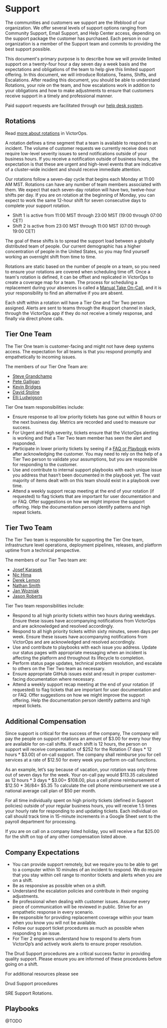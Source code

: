 # Support
The communities and customers we support are the lifeblood of our organization.  We offer several levels of support options ranging from Community Support, Email Support, and Help Center access, depending on the support package the customer has purchased. Each person in our organization is a member of the Support team and commits to providing the best support possible.

This document's primary purpose is to describe how we will provide limited support on a twenty-four hour a day seven day a week basis and the expectations and obligations of the team to help give this limited support offering.  In this document, we will introduce Rotations, Teams, Shifts, and Escalations.  After reading this document, you should be able to understand Rotations, your role on the team, and how escalations work in addition to your obligations and how to make adjustments to ensure that customers receive support in a timely and professional manner.

Paid support requests are facilitated through our [help desk system](https://support.ddev.com/).

## Rotations

Read [more about rotations](https://help.victorops.com/knowledge-base/rotation-setup/) in VictorOps.

A rotation defines a time segment that a team is available to respond to an incident. The volume of customer requests we currently receive does not require low-level severity issues to send notifications outside of your business hours. If you receive a notification outside of business hours, the expectation is that these are urgent and high-level events that are indicative of a cluster-wide incident and should receive immediate attention.

Our rotations follow a seven-day cycle that begins each Monday at 11:00 AM MST. Rotations can have any number of team members associated with them. We expect that each seven-day rotation will have two, twelve-hour shifts per day. If you are on rotation at the beginning of Monday, you can expect to work the same 12-hour shift for seven consecutive days to complete your support rotation.

- Shift 1 is active from 11:00 MST through 23:00 MST (19:00 through 07:00 CET)
- Shift 2 is active from 23:00 MST through 11:00 MST (07:00 through 19:00 CET)

The goal of these shifts is to spread the support load between a globally distributed team of people. Our current demographic has a higher concentration of people in the United States, so you may find yourself working an overnight shift from time to time.

Rotations are static based on the number of people on a team, so you need to ensure your rotations are covered when scheduling time off.  Once a team's rotation is defined, it can be offset and replicated in VictorOps to create a coverage map for a team. The process for scheduling a replacement during your absences is called a [Manual Take On-Call](https://help.victorops.com/knowledge-base/manual-take-call/), and it is your responsibility to find an alternative if you are absent.

Each shift within a rotation will have a Tier One and Tier Two person assigned. Alerts are sent to teams through the #support channel in slack, through the VictorOps app if they do not receive a timely response, and finally via direct phone calls.

## Tier One Team
The Tier One team is customer-facing and might not have deep systems access. The expectation for all teams is that you respond promptly and empathetically to incoming issues.

The members of our Tier One Team are:
- [Steve Grandchamp](https://github.com/sgrandchamp)
- [Pete Galligan](https://github.com/pgalligan80126)
- [Kevin Bridges](https://github.com/cyberswat)
- [David Stoline](https://github.com/unn)
- [Elli Ludwigson](https://github.com/ekl1773)

Tier One team responsibilities include:
- Ensure response to all low priority tickets has gone out within 8 hours or the next business day. Metrics are recorded and used to measure our success.
- For Urgent and High severity, tickets ensure that the VictorOps alerting is working and that a Tier Two team member has seen the alert and responded.
- Participate in lower priority tickets by seeing if a [FAQ or Playbook](engineering/support.md#playbooks) exists after acknowledging the customer. You may need to rely on the help of a Tier Two person to validate your assumptions, but you are responsible for responding to the customer.
- Use and contribute to internal support playbooks with each unique issue you address that hasn’t been documented in the playbook yet. The vast majority of items dealt with on this team should exist in a playbook over time.
- Attend a weekly support recap meeting at the end of your rotation (if requested) to flag tickets that are important for user documentation and or FAQ. Offer suggestions on how we might improve the support offering.  Help the documentation person identify patterns and high repeat tickets.

## Tier Two Team
The Tier Two team is responsible for supporting the Tier One team, infrastructure level operations, deployment pipelines, releases, and platform uptime from a technical perspective.

The members of our Tier Two team are:
- [Josef Karasek](https://github.com/josefkarasek)
- [Nic Hima](https://github.com/nic-hima)
- [Derek Lemon](https://github.com/drekle)
- [Nathan Smith](https://github.com/alkymst)
- [Jan Wozniak](https://github.com/wozniakjan)
- [Jason Roberts](https://github.com/jrthrawny)

Tier Two team responsibilities include:
- Respond to all high priority tickets within two hours during weekdays. Ensure these issues have accompanying notifications from VictorOps and are acknowledged and resolved accordingly.
- Respond to all high priority tickets within sixty minutes, seven days per week. Ensure these issues have accompanying notifications from VictorOps and are acknowledged and resolved accordingly.
- Use and contribute to playbooks with each issue you address.
Update our status pages with appropriate messaging when an incident is affecting the platform and throughout its lifecycle to completion.
- Perform status page updates, technical problem resolution, and escalate to others on the Tier Two team as necessary.
- Ensure appropriate GitHub issues exist and result in proper customer-facing documentation where necessary.
- Attend a weekly support recap meeting at the end of your rotation (if requested) to flag tickets that are important for user documentation and or FAQ. Offer suggestions on how we might improve the support offering.  Help the documentation person identify patterns and high repeat tickets.

## Additional Compensation

Since support is critical for the success of the company, The company will pay the people on support rotations an amount of $3.00 for every hour they are available for on-call shifts.  If each shift is 12 hours, the person on support will receive compensation of $252 for the Rotation (7 days * 12 hours * $3.00) of on-call support. The company shall reimburse you for cell services at a rate of $12.50 for every week you perform on-call functions.

As an example, let’s say because of vacation, your rotation was only three out of seven days for the week.  Your on-call pay would $113.35 calculated as 12 hours * 3 days * $3.00= $108.00, plus a cell phone reimbursement of $12.50 * 36/84= $5.35  To calculate the cell phone reimbursement we use a national average call plan of $50 per month.

For all time individually spent on high priority tickets (defined in Support policies) outside of your regular business hours, you will receive 1.5 times your hourly rate for responding to and updating tickets. Each individual on call should track time in 15-minute increments in a Google Sheet sent to the payroll department for processing.

If you are on call on a company listed holiday, you will receive a flat $25.00 for the shift on top of any other compensation listed above.

## Company Expectations

- You can provide support remotely, but we require you to be able to get to a computer within 10 minutes of an incident to respond. We do require that you stay within cell range to monitor tickets and alerts when you are on a shift.
- Be as responsive as possible when on a shift.
- Understand the escalation policies and contribute in their ongoing adjustments.
- Be professional when dealing with customer issues. Assume every piece of communication will be reviewed in public. Strive for an empathetic response in every scenario.
- Be responsible for providing replacement coverage within your team when you know you will not be available.
- Follow our support ticket procedures as much as possible when responding to an issue.
- For Tier 2 engineers understand how to respond to alerts from VictorOp’s and actively work alerts to ensure proper resolution.

The Drud Support procedures are a critical success factor in providing quality support. Please ensure you are informed of these procedures before going on a shift.

For additional resources please see

Drud Support procedures

SRE Support Rotations.

## Playbooks
@TODO